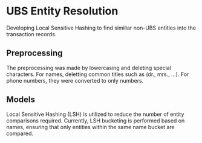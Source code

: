 # UBS Entity Resolution

Developing Local Sensitive Hashing to find similiar non-UBS entities into the transaction records. 

## Preprocessing 

The preprocessing was made by lowercasing and deleting special characters.
For names, deletting common titles such as (dr., mrs., ...). 
For phone numbers, they were converted to only numbers. 

## Models
Local Sensitive Hashing (LSH) is utilized to reduce the number of entity comparisons required. Currently, LSH bucketing is performed based on names, ensuring that only entities within the same name bucket are compared.
